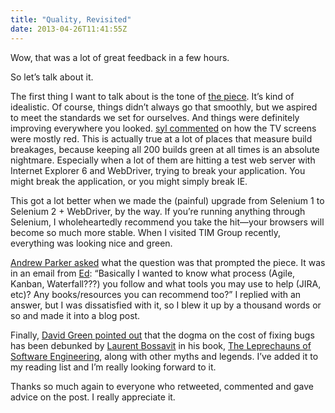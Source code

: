 ```yaml
---
title: "Quality, Revisited"
date: 2013-04-26T11:41:55Z
---
```


Wow, that was a lot of great feedback in a few hours.

So let’s talk about it.

The first thing I want to talk about is the tone of [the
piece](http://monospacedmonologues.com/post/48868525510/quality). It’s
kind of idealistic. Of course, things didn’t always go that smoothly,
but we aspired to meet the standards we set for ourselves. And things
were definitely improving everywhere you looked. [syl
commented](http://monospacedmonologues.com/post/48868525510/quality#comment-875718483)
on how the TV screens were mostly red. This is actually true at a lot of
places that measure build breakages, because keeping all 200 builds
green at all times is an absolute nightmare. Especially when a lot of
them are hitting a test web server with Internet Explorer 6 and
WebDriver, trying to break your application. You might break the
application, or you might simply break IE.

This got a lot better when we made the (painful) upgrade from Selenium 1
to Selenium 2 + WebDriver, by the way. If you’re running anything
through Selenium, I wholeheartedly recommend you take the hit—your
browsers will become so much more stable. When I visited TIM Group
recently, everything was looking nice and green.

[Andrew Parker
asked](https://twitter.com/aparker42/status/327611389982162944) what the
question was that prompted the piece. It was in an email from
[Ed](https://plus.google.com/111189347667024503360): “Basically I wanted
to know what process (Agile, Kanban, Waterfall???) you follow and what
tools you may use to help (JIRA, etc)? Any books/resources you can
recommend too?” I replied with an answer, but I was dissatisfied with
it, so I blew it up by a thousand words or so and made it into a blog
post.

Finally, [David Green pointed
out](https://twitter.com/activelylazy/status/327657045522276352) that
the dogma on the cost of fixing bugs has been debunked by [Laurent
Bossavit](https://twitter.com/Morendil) in his book, [The Leprechauns of
Software Engineering](https://leanpub.com/leprechauns), along with other
myths and legends. I’ve added it to my reading list and I’m really
looking forward to it.

Thanks so much again to everyone who retweeted, commented and gave
advice on the post. I really appreciate it.
